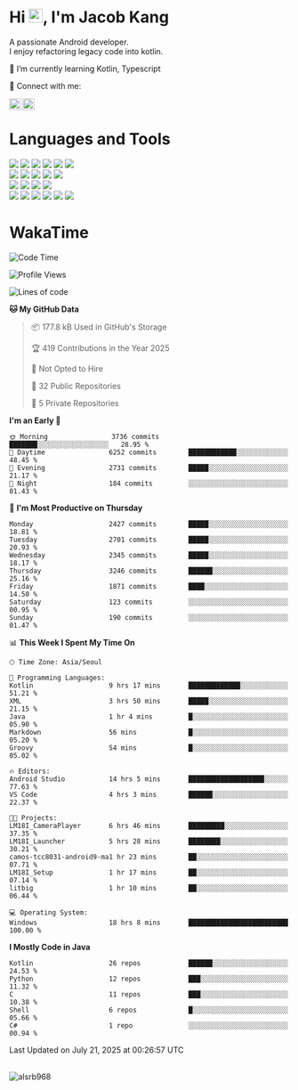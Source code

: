 # Hi <img src="https://media.giphy.com/media/hvRJCLFzcasrR4ia7z/giphy.gif" width="25px">, I'm Jacob Kang
A passionate Android developer.
</br>
I enjoy refactoring legacy code into kotlin.

🌱 I’m currently learning Kotlin, Typescript

🤝 Connect with me:

<a href="https://www.linkedin.com/in/minkyu-kang-b7477b1b2/"><img align="left" src="https://raw.githubusercontent.com/yushi1007/yushi1007/main/images/linkedin.svg" alt="Minkyu Kang | LinkedIn" width="21px"/></a>
<a href="https://www.instagram.com/_jacob_kang/"><img align="left" src="https://raw.githubusercontent.com/yushi1007/yushi1007/main/images/instagram.svg" alt="Jacob Kang | Instagram" width="21px"/></a>

</br>

# Languages and Tools

<div align="left">
<img src="https://img.shields.io/badge/java-007396?logo=java&logoColor=white"/>
<img src="https://img.shields.io/badge/kotlin-7F52FF?logo=kotlin&logoColor=white"/>
<img src="https://img.shields.io/badge/python-3776AB?logo=python&logoColor=white"/>
<img src="https://img.shields.io/badge/bash shell-4EAA25?logo=gnubash&logoColor=white"/>
<img src="https://img.shields.io/badge/c-A8B9CC?logo=c&logoColor=white"/>
<img src="https://img.shields.io/badge/c++-00599C?logo=c%2b%2b&logoColor=white"/>
</div>
<div align="left">
<img src="https://img.shields.io/badge/git-F05032?logo=git&logoColor=white"/>
<img src="https://img.shields.io/badge/github-181717?logo=github&logoColor=white"/>
<img src="https://img.shields.io/badge/mysql-4479A1?logo=mysql&logoColor=white"/>
<img src="https://img.shields.io/badge/sqlite-003B57?logo=sqlite&logoColor=white"/>
<img src="https://img.shields.io/badge/amazon AWS-232F3E?logo=amazonaws&logoColor=white"/>
</div>
<div align="left">
<img src="https://img.shields.io/badge/android-3DDC84?logo=android&logoColor=white"/>
<img src="https://img.shields.io/badge/linux-FCC624?logo=linux&logoColor=white"/>
<img src="https://img.shields.io/badge/flask-000000?logo=flask&logoColor=white"/>
<img src="https://img.shields.io/badge/arduino-00979D?logo=arduino&logoColor=white"/>
</div>
<div align="left">
<img src="https://img.shields.io/badge/slack-4A154B?logo=slack&logoColor=white"/>
<img src="https://img.shields.io/badge/notion-000000?logo=notion&logoColor=white"/>
<img src="https://img.shields.io/badge/jira-0052CC?logo=jira&logoColor=white"/>
<img src="https://img.shields.io/badge/postman-FF6C37?logo=postman&logoColor=white"/>
<img src="https://img.shields.io/badge/intellij-000000?logo=intellijidea&logoColor=white"/>
<img src="https://img.shields.io/badge/pycharm-000000?logo=pycharm&logoColor=white"/>
</div>

# WakaTime

<!--START_SECTION:waka-->
![Code Time](http://img.shields.io/badge/Code%20Time-5%2C087%20hrs%2049%20mins-blue)

![Profile Views](http://img.shields.io/badge/Profile%20Views-0-blue)

![Lines of code](https://img.shields.io/badge/From%20Hello%20World%20I%27ve%20Written-5.6%20million%20lines%20of%20code-blue)

**🐱 My GitHub Data** 

> 📦 177.8 kB Used in GitHub's Storage 
 > 
> 🏆 419 Contributions in the Year 2025
 > 
> 🚫 Not Opted to Hire
 > 
> 📜 32 Public Repositories 
 > 
> 🔑 5 Private Repositories 
 > 
**I'm an Early 🐤** 

```text
🌞 Morning                3736 commits        ███████░░░░░░░░░░░░░░░░░░   28.95 % 
🌆 Daytime                6252 commits        ████████████░░░░░░░░░░░░░   48.45 % 
🌃 Evening                2731 commits        █████░░░░░░░░░░░░░░░░░░░░   21.17 % 
🌙 Night                  184 commits         ░░░░░░░░░░░░░░░░░░░░░░░░░   01.43 % 
```
📅 **I'm Most Productive on Thursday** 

```text
Monday                   2427 commits        █████░░░░░░░░░░░░░░░░░░░░   18.81 % 
Tuesday                  2701 commits        █████░░░░░░░░░░░░░░░░░░░░   20.93 % 
Wednesday                2345 commits        █████░░░░░░░░░░░░░░░░░░░░   18.17 % 
Thursday                 3246 commits        ██████░░░░░░░░░░░░░░░░░░░   25.16 % 
Friday                   1871 commits        ████░░░░░░░░░░░░░░░░░░░░░   14.50 % 
Saturday                 123 commits         ░░░░░░░░░░░░░░░░░░░░░░░░░   00.95 % 
Sunday                   190 commits         ░░░░░░░░░░░░░░░░░░░░░░░░░   01.47 % 
```


📊 **This Week I Spent My Time On** 

```text
🕑︎ Time Zone: Asia/Seoul

💬 Programming Languages: 
Kotlin                   9 hrs 17 mins       █████████████░░░░░░░░░░░░   51.21 % 
XML                      3 hrs 50 mins       █████░░░░░░░░░░░░░░░░░░░░   21.15 % 
Java                     1 hr 4 mins         █░░░░░░░░░░░░░░░░░░░░░░░░   05.90 % 
Markdown                 56 mins             █░░░░░░░░░░░░░░░░░░░░░░░░   05.20 % 
Groovy                   54 mins             █░░░░░░░░░░░░░░░░░░░░░░░░   05.02 % 

🔥 Editors: 
Android Studio           14 hrs 5 mins       ███████████████████░░░░░░   77.63 % 
VS Code                  4 hrs 3 mins        ██████░░░░░░░░░░░░░░░░░░░   22.37 % 

🐱‍💻 Projects: 
LM18I_CameraPlayer       6 hrs 46 mins       █████████░░░░░░░░░░░░░░░░   37.35 % 
LM18I_Launcher           5 hrs 28 mins       ████████░░░░░░░░░░░░░░░░░   30.21 % 
camos-tcc8031-android9-ma1 hr 23 mins        ██░░░░░░░░░░░░░░░░░░░░░░░   07.71 % 
LM18I_Setup              1 hr 17 mins        ██░░░░░░░░░░░░░░░░░░░░░░░   07.14 % 
litbig                   1 hr 10 mins        ██░░░░░░░░░░░░░░░░░░░░░░░   06.44 % 

💻 Operating System: 
Windows                  18 hrs 8 mins       █████████████████████████   100.00 % 
```

**I Mostly Code in Java** 

```text
Kotlin                   26 repos            ██████░░░░░░░░░░░░░░░░░░░   24.53 % 
Python                   12 repos            ███░░░░░░░░░░░░░░░░░░░░░░   11.32 % 
C                        11 repos            ███░░░░░░░░░░░░░░░░░░░░░░   10.38 % 
Shell                    6 repos             █░░░░░░░░░░░░░░░░░░░░░░░░   05.66 % 
C#                       1 repo              ░░░░░░░░░░░░░░░░░░░░░░░░░   00.94 % 
```




 Last Updated on July 21, 2025 at 00:26:57 UTC
<!--END_SECTION:waka-->

</br>

<div align="left">
<img align="left" src="https://github-readme-stats.vercel.app/api/top-langs?username=alsrb968&show_icons=true&locale=en&layout=compact&theme=dark" alt="alsrb968" />
</div>
